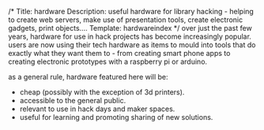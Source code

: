 /*
Title: hardware
Description: useful hardware for library hacking - helping to create web servers, make use of presentation tools, create electronic gadgets, print objects....
Template: hardwareindex
*/
over just the past few years, hardware for use in hack projects has become increasingly popular.  users are now using their tech hardware as items to mould into tools that do exactly what they want them to - from creating smart phone apps to creating electronic prototypes with a raspberry pi or arduino.

as a general rule, hardware featured here will be:

- cheap (possibly with the exception of 3d printers).
- accessible to the general public.
- relevant to use in hack days and maker spaces.
- useful for learning and promoting sharing of new solutions.